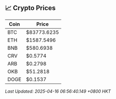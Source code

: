## 📈 Crypto Prices

| Coin | Price |
| ---- | ----- |
| BTC | $83773.6235 |
| ETH | $1587.5496 |
| BNB | $580.6938 |
| CRV | $0.5774 |
| ARB | $0.2798 |
| OKB | $51.2818 |
| DOGE | $0.1537 |

_Last Updated: 2025-04-16 06:56:40.149 +0800 HKT_